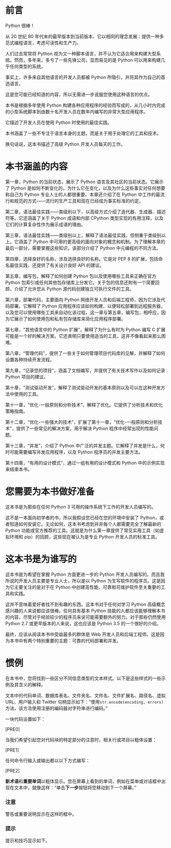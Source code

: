 # 前言

Python 很棒！

从 20 世纪 80 年代末的最早版本到当前版本，它以相同的理念发展：提供一种多范式编程语言，考虑可读性和生产力。

人们过去常常将 Python 视为又一种脚本语言，并不认为它适合用来构建大型系统。然而，多年来，多亏了一些先锋公司，显而易见的是 Python 可以用来构建几乎任何类型的系统。

事实上，许多来自其他语言的开发人员都被 Python 所吸引，并将其作为自己的首选语言。

这是您可能已经知道的内容，所以无需进一步说服您使用这种语言的优点。

本书是根据多年使用 Python 构建各种应用程序的经验而写成的，从几小时内完成的小型系统脚本到由数十名开发人员在数年内编写的非常大型应用程序。

它描述了开发人员在使用 Python 时使用的最佳实践。

本书涵盖了一些不专注于语言本身的主题，而是关于用于处理它的工具和技术。

换句话说，这本书描述了高级 Python 开发人员每天的工作。

# 本书涵盖的内容

第一章，Python 的当前状态，展示了 Python 语言及其社区的当前状态。它展示了 Python 是如何不断变化的，为什么它在变化，以及为什么这些事实对任何想要称自己为 Python 专业人士的人都很重要。本章还介绍了在 Python 中工作的最流行和规范的方式——流行的生产工具和现在已经成为事实标准的约定。

第二章，语法最佳实践——类级别以下，以高级方式介绍了迭代器、生成器、描述符等。它还涵盖了关于 Python 成语和内部 CPython 类型实现的有用注释，以及它们的计算复杂性作为展示成语的理由。

第三章，语法最佳实践——类级别以上，解释了语法最佳实践，但侧重于类级别以上。它涵盖了 Python 中可用的更高级的面向对象的概念和机制。为了理解本章的最后一部分，需要掌握这些知识，该部分介绍了 Python 中元编程的不同方法。

第四章，选择良好的名称，涉及选择良好的名称。它是对 PEP 8 的扩展，包括命名最佳实践，还提供了有关设计良好 API 的建议。

第五章，编写包，解释了如何创建 Python 包以及使用哪些工具来正确在官方 Python 包索引或任何其他包存储库上分发它。关于包的信息还附有一个简要回顾，介绍了允许您从 Python 源代码创建独立可执行文件的工具。

第六章，部署代码，主要面向 Python 网络开发人员和后端工程师，因为它涉及代码部署。它解释了 Python 应用程序应该如何构建，以便轻松部署到远程服务器，以及您可以使用哪些工具来自动化该过程。这一章与第五章，编写包，相呼应，因为它展示了如何使用包和私有包存储库来简化应用程序部署。

第七章，“其他语言中的 Python 扩展”，解释了为什么有时为 Python 编写 C 扩展可能是一个好的解决方案。它还表明只要使用适当的工具，这并不像看起来那么困难。

第八章，“管理代码”，提供了一些关于如何管理项目代码库的见解，并解释了如何设置各种持续开发流程。

第九章，“记录您的项目”，涵盖了文档编写，并提供了有关技术写作以及如何记录 Python 项目的建议。

第十章，“测试驱动开发”，解释了测试驱动开发的基本原则以及可以在这种开发方法中使用的工具。

第十一章，“优化-一般原则和分析技术”，解释了优化。它提供了分析技术和优化策略指南。

第十二章，“优化-一些强大的技术”，扩展了第十一章，“优化-一般原则和分析技术”，提供了一些常见的解决方案，用于解决 Python 程序中经常出现的性能问题。

第十三章，“并发”，介绍了 Python 中广泛的并发主题。它解释了并发是什么，何时可能需要编写并发应用程序，以及 Python 程序员的并发主要方法。

第十四章，“有用的设计模式”，通过一组有用的设计模式和 Python 中的示例实现来结束本书。

# 您需要为本书做好准备

这本书是为那些在任何 Python 3 可用的操作系统下工作的开发人员编写的。

这不是一本面向初学者的书，所以我假设您已经在您的环境中安装了 Python，或者知道如何安装它。无论如何，这本书考虑到并非每个人都需要完全了解最新的 Python 功能或官方推荐的工具。这就是为什么第一章提供了常见实用工具（如虚拟环境和 pip）的回顾，这些现在被认为是专业 Python 开发人员的标准工具。

# 这本书是为谁写的

这本书是为希望在掌握 Python 方面更进一步的 Python 开发人员编写的。而且我所说的开发人员主要是专业人士，所以是以 Python 为生写软件的程序员。这是因为它主要关注的是对于在 Python 中创建高性能、可靠和可维护软件至关重要的工具和实践。

这并不意味着爱好者找不到有趣的东西。这本书对于任何对学习 Python 高级概念感兴趣的人来说都应该很棒。任何具有基本 Python 技能的人都应该能够理解本书的内容，尽管对于经验较少的程序员来说可能需要额外的努力。对于那些仍然使用 Python 2.7 或更早版本的人来说，这也应该是 Python 3.5 的一个很好的介绍。

最终，应该从阅读本书中受益最多的群体是 Web 开发人员和后端工程师。这是因为本书中有两个特别重要的主题：可靠的代码部署和并发。

# 惯例

在本书中，您将找到一些区分不同信息类型的文本样式。以下是这些样式的一些示例及其含义的解释。

文本中的代码单词、数据库表名、文件夹名、文件名、文件扩展名、路径名、虚拟 URL、用户输入和 Twitter 句柄显示如下：“使用`str.encode(encoding, errors)`方法，该方法使用注册的编码器对字符串进行编码。”

一块代码设置如下：

[PRE0]

当我们希望引起您对代码块的特定部分的注意时，相关行或项目以粗体设置：

[PRE1]

任何命令行输入或输出都以以下方式编写：

[PRE2]

**新术语**和**重要单词**以粗体显示。您在屏幕上看到的单词，例如在菜单或对话框中出现在文本中，就像这样：“单击**下一步**按钮将您移动到下一个屏幕。”

### 注意

警告或重要说明显示在这样的框中。

### 提示

提示和技巧显示如下。

